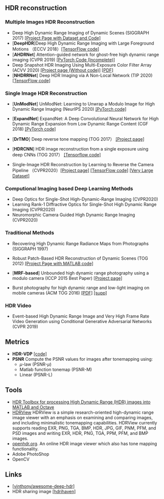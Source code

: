 

## HDR reconstruction


### Multiple Images HDR Reconstruction

- Deep High Dynamic Range Imaging of Dynamic Scenes (SIGGRAPH 2017) [[Project Page with Dataset and Code]](https://cseweb.ucsd.edu/~viscomp/projects/SIG17HDR/) 
- [**DeepHDR**]Deep High Dynamic Range Imaging with Large Foreground Motions （ECCV 2018）[[TensorFlow code]](https://github.com/elliottwu/DeepHDR)
- [**AHDRNet**] Attention-guided network for ghost-free high dynamic range imaging (CVPR 2019) [[PyTorch Code (Incomplete)]](https://github.com/qingsenyangit/AHDRNet)
- Deep Snapshot HDR Imaging Using Multi-Exposure Color Filter Array (ACVV 2020) [[Project page (Without code)]](http://www.ok.sc.e.titech.ac.jp/res/DSHDR/) [[PDF]](http://www.ok.sc.e.titech.ac.jp/res/DSHDR/data/ACCV2020.pdf)
- [**NHDRRNet**] Deep HDR Imaging via A Non-Local Network (TIP 2020) [[TensorFlow code]](https://github.com/tuvovan/NHDRRNet)


### Single Image HDR Reconstruction

- [**UnModNet**] UnModNet: Learning to Unwrap a Modulo Image for High Dynamic Range Imaging (NeurIPS 2020) [[PyTorch code]](https://github.com/fourson/UnModNet)

- [**ExpandNet**] ExpandNet: A Deep Convolutional Neural Network for High Dynamic Range Expansion from Low Dynamic Range Content (CGF 2018) [[PyTorch code]](https://github.com/dmarnerides/hdr-expandnet)

- [**DrTMO**] Deep reverse tone mapping (TOG 2017） [[Project page]](http://www.cgg.cs.tsukuba.ac.jp/~endo/projects/DrTMO/)

- [**HDRCNN**] HDR image reconstruction from a single exposure using deep CNNs (TOG 2017） [[Tensorflow code]](https://github.com/gabrieleilertsen/hdrcnn)

- Single-Image HDR Reconstruction by Learning to Reverse the Camera Pipeline （CVPR2020）[[Project page]](https://alex04072000.github.io/SingleHDR/) [[TensorFlow code]](https://github.com/alex04072000/SingleHDR) [[Very Large Dataset]](https://alex04072000.github.io/SingleHDR/)

### Computional Imaging based Deep Learning Methods
- Deep Optics for Single-Shot High-Dynamic-Range Imaging (CVPR2020)
- Learning Rank-1 Diffractive Optics for Single-Shot High Dynamic Range Imaging (CVPR2020)
- Neuromorphic Camera Guided High Dynamic Range Imaging (CVPR2020)

### Traditional Methods
- Recovering High Dynamic Range Radiance Maps from Photographs (SIGGRAPH 1997)

- Robust Patch-Based HDR Reconstruction of Dynamic Scenes (TOG 2012) [[Project Page with MATLAB code]](https://web.ece.ucsb.edu/~psen/hdrvideo)

- [**MRF-based**] Unbounded high dynamic range photography using a modulo camera (ICCP 2015 Best Paper) [[Project page]](https://web.media.mit.edu/~hangzhao/modulo.html)

- Burst photography for high dynamic range and low-light imaging on mobile cameras (ACM TOG 2016) [[PDF]](https://people.csail.mit.edu/hasinoff/pubs/HasinoffEtAl16-hdrplus.pdf) [[supp]](http://graphics.stanford.edu/papers/hdrp/hasinoff-hdrplus-sigasia16-supp.pdf)
### HDR Video
- Event-based High Dynamic Range Image and Very High Frame Rate Video Generation using Conditional Generative Adversarial Networks (CVPR 2019)

## Metrics
- **HDR-VDP** [[code]](http://hdrvdp.sourceforge.net/wiki/)
- **PSNR** Compute the PSNR values for images after tonemapping using:
    - $\mu$-law (PSNR-$\mu$)
    - Matlab function tonemap (PSNR-M)
    - Linear (PSNR-L)

## Tools

- [HDR Toolbox for processing High Dynamic Range (HDR) images into MATLAB and Octave](https://github.com/banterle/HDR_Toolbox)
- [HDRView](https://github.com/wkjarosz/hdrview) HDRView is a simple research-oriented high-dynamic range image viewer with an emphasis on examining and comparing images, and including minimalistic tonemapping capabilities. HDRView currently supports reading EXR, PNG, TGA, BMP, HDR, JPG, GIF, PNM, PFM, and PSD images and writing EXR, HDR, PNG, TGA, PPM, PFM, and BMP images.
- [openhdr.org](https://viewer.openhdr.org). An online HDR image viewer which also has tone mapping functionality.
- Adobe PhotoShop 
- OpenCV

## Links
- [[vinthony/awesome-deep-hdr]](https://github.com/vinthony/awesome-deep-hdr)
- HDR sharing image [[hdrihaven]](https://hdrihaven.com/hdris/)
